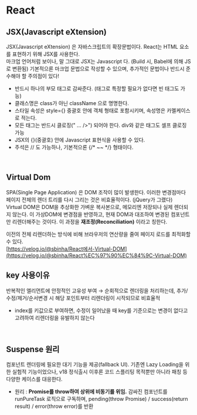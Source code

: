 # React
## JSX(Javascript eXtension)
JSX(Javascript eXtension) 은 자바스크립트의 확장문법이다. React는 HTML 요소를 표현하기 위해 JSX를 사용한다.<br />
마크업 언어처럼 보이나, 말 그대로 JSX는 Javascript 다. (Build 시, Babel에 의해 JS로 변환됨) 기본적으론 마크업 문법으로 작성할 수 있으며, 추가적인 문법이나 반드시 준수해야 할 주의점이 있다!<br />
- 반드시 하나의 부모 태그로 감싸준다. (태그로 특정할 필요가 없다면 빈 태그도 가능)
- 클래스명은 class가 아닌 className 으로 명명한다.
- 스타일 속성은 style={} 중괄호 안에 객체 형태로 포함시키며, 속성명은 카멜케이스로 적는다.
- 모든 태그는 반드시 클로징(" ... />") 되어야 한다. div와 같은 태그도 셀프 클로징 가능
- JSX의 {}(중괄호) 안에 Javascript 표현식을 사용할 수 있다.
- 주석은 // 도 가능하나, 기본적으론 {/* ~~ */} 형태이다.
<br />

## Virtual Dom
SPA(Single Page Application) 은 DOM 조작이 많이 발생한다. 이러한 변경점마다 페이지 전체의 렌더 트리를 다시 그리는 것은 비효율적이다. (jQuery가 그랬다)<br />
Virtual DOM은 DOM을 추상화한 가벼운 복사본으로, 메모리엔 저장되나 실제 렌더되지 않는다. 이 가상DOM에 변경점을 반영하고, 현재 DOM과 대조하여 변경된 컴포넌트만 리렌더해주는 것이다. 이 과정을 **재조정(Reconciliation)** 이라고 칭한다.<br />

이전의 전체 리렌더하는 방식에 비해 브라우저의 연산량을 줄여 페이지 로드를 최적화할 수 있다.<br />
[https://velog.io/@sbinha/React에서-Virtual-DOM](https://velog.io/@sbinha/React%EC%97%90%EC%84%9C-Virtual-DOM)
<br />

## key 사용이유
반복적인 엘리먼트에 안정적인 고유성 부여 → 순회적으로 렌더링을 처리하는데, 추가/수정/제거/순서변경 시 해당 포인트부터 리렌더링이 시작되므로 비효율적
- index를 키값으로 부여하면, 수정이 일어났을 때 key를 기준으로는 변경이 없다고 고려하여 리렌더링을 유발하지 않는다
<br />

## Suspense 원리
컴포넌트 렌더링에 필요한 대기 기능을 제공(fallback UI). 기존엔 Lazy Loading을 위한 실험적 기능이었으나, v18 정식출시 이후론 코드 스플리팅 목적뿐만 아니라 패칭 등 다양한 케이스를 대응한다. 
- 원리 : **Promise를 throw하여 상위에 비동기를 위임.** 감싸진 컴포넌트를 runPureTask 로직으로 구독하며, pending(throw Promise) / success(return result) / error(throw error)를 반환

